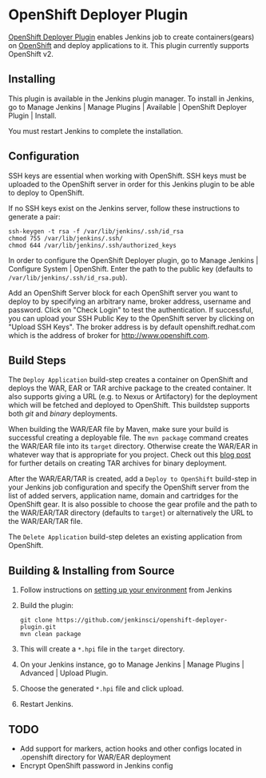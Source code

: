 OpenShift Deployer Plugin
=========================

[OpenShift Deployer Plugin](https://wiki.jenkins-ci.org/display/JENKINS/OpenShift+Deployer+Plugin)  enables Jenkins job to create containers(gears) on [OpenShift](http://www.openshift.com) and deploy applications to it. This plugin currently supports OpenShift v2.


Installing
----------

This plugin is available in the Jenkins plugin manager. 
To install in Jenkins, go to Manage Jenkins | Manage Plugins | Available | OpenShift Deployer Plugin | Install. 

You must restart Jenkins to complete the installation.

Configuration
-------------

SSH keys are essential when working with OpenShift. SSH keys must be uploaded to the OpenShift server in order for this Jenkins plugin to be able to deploy to OpenShift. 

If no SSH keys exist on the Jenkins server, follow these instructions to generate a pair:

```
ssh-keygen -t rsa -f /var/lib/jenkins/.ssh/id_rsa
chmod 755 /var/lib/jenkins/.ssh/
chmod 644 /var/lib/jenkins/.ssh/authorized_keys
```

In order to configure the OpenShift Deployer plugin, go to Manage Jenkins | Configure System | OpenShift. Enter the path to the public key (defaults to `/var/lib/jenkins/.ssh/id_rsa.pub`).

Add an OpenShift Server block for each OpenShift server you want to deploy to by specifying an arbitrary name, broker address, username and password. Click on "Check Login" to test the authentication. If successful, you can upload your SSH Public Key to the OpenShift server by clicking on "Upload SSH Keys". The broker address is by default openshift.redhat.com which is the address of broker for http://www.openshift.com.


Build Steps
-------------

The `Deploy Application` build-step creates a container on OpenShift and deploys the WAR, EAR or TAR archive package to the created container. It also supports giving a URL (e.g. to Nexus or Artifactory) for the deployment which will be fetched and deployed to OpenShift. This buildstep supports both _git_ and _binary_ deployments.

When building the WAR/EAR file by Maven, make sure your build is successful creating a deployable file. The `mvn package` command creates the WAR/EAR file into its `target` directory. Otherwise create the WAR/EAR in whatever way that is appropriate for you project. Check out this [blog post](https://blog.openshift.com/using-openshift-without-git/) for further details on creating TAR archives for binary deployment.


After the WAR/EAR/TAR is created, add a `Deploy to OpenShift` build-step in your Jenkins job configuration and specify the OpenShift server from the list of added servers, application name, domain and cartridges for the OpenShift gear. It is also possible to choose the gear profile and the path to the WAR/EAR/TAR directory (defaults to `target`) or alternatively the URL to the WAR/EAR/TAR file.

The `Delete Application` build-step deletes an existing application from OpenShift.

Building & Installing from Source
-------------

1. Follow instructions on [setting up your environment](https://wiki.jenkins-ci.org/display/JENKINS/Plugin+tutorial#Plugintutorial-SettingUpEnvironment)
   from Jenkins
2. Build the plugin:
   ```
   git clone https://github.com/jenkinsci/openshift-deployer-plugin.git
   mvn clean package
   ```
3. This will create a `*.hpi` file in the `target` directory.

4. On your Jenkins instance, go to Manage Jenkins | Manage Plugins | Advanced | Upload Plugin.

5. Choose the generated `*.hpi` file and click upload.

6. Restart Jenkins.



TODO
-------------
* Add support for markers, action hooks and other configs located in .openshift directory for WAR/EAR deployment
* Encrypt OpenShift password in Jenkins config
